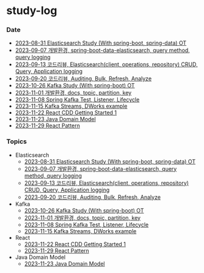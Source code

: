 # study-log

### Date

- [2023-08-31 Elasticsearch Study (With spring-boot, spring-data) OT](./date-log/2023-08-31-Elasticsearch-OT.md)
- [2023-09-07 개발환경, spring-boot-data-elasticsearch, query method, query logging](./date-log/2023-09-07-Elasticsearch-1th.md)
- [2023-09-13 코드리뷰, Elasticsearch(client, operations, repository) CRUD, Query, Application logging](./date-log/2023-09-13-Elasticsearch-2th.md)
- [2023-09-20 코드리뷰, Auditing, Bulk, Refresh, Analyze](./date-log/2023-09-20-Elasticsearch-3th.md)
- [2023-10-26 Kafka Study (With spring-boot) OT](./date-log/2023-10-26-Kafka-OT.md)
- [2023-11-01 개발환경, docs, topic, partition, key](./date-log/2023-11-01-Kafka-1th.md)
- [2023-11-08 Spring Kafka Test, Listener, Lifecycle](./date-log/2023-11-08-Kafka-2th.md)
- [2023-11-15 Kafka Streams, DWorks example](./date-log/2023-11-15-Kafka-3th.md)
- [2023-11-22 React CDD Getting Started 1](./date-log/2023-11-22-React-1th.md)
- [2023-11-23 Java Domain Model](./date-log/2023-11-23-Java-Domain-Model-1th.md)
- [2023-11-29 React Pattern](./date-log/2023-11-29-React-2th.md)

### Topics

- Elasticsearch
  - [2023-08-31 Elasticsearch Study (With spring-boot, spring-data) OT](./date-log/2023-08-31-Elasticsearch-OT.md)
  - [2023-09-07 개발환경, spring-boot-data-elasticsearch, query method, query logging](./date-log/2023-09-07-Elasticsearch-1th.md)
  - [2023-09-13 코드리뷰, Elasticsearch(client, operations, repository) CRUD, Query, Application logging](./date-log/2023-09-13-Elasticsearch-2th.md)
  - [2023-09-20 코드리뷰, Auditing, Bulk, Refresh, Analyze](./date-log/2023-09-20-Elasticsearch-3th.md)
- Kafka
  - [2023-10-26 Kafka Study (With spring-boot) OT](./date-log/2023-10-26-Kafka-OT.md)
  - [2023-11-01 개발환경, docs, topic, partition, key](./date-log/2023-11-01-Kafka-1th.md)
  - [2023-11-08 Spring Kafka Test, Listener, Lifecycle](./date-log/2023-11-08-Kafka-2th.md)
  - [2023-11-15 Kafka Streams, DWorks example](./date-log/2023-11-15-Kafka-3th.md)
- React
  - [2023-11-22 React CDD Getting Started 1](./date-log/2023-11-22-React-1th.md)
  - [2023-11-29 React Pattern](./date-log/2023-11-29-React-2th.md)
- Java Domain Model
  - [2023-11-23 Java Domain Model](./date-log/2023-11-23-Java-Domain-Model-1th.md)
